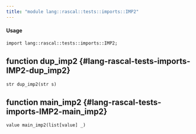 ```yaml
---
title: "module lang::rascal::tests::imports::IMP2"
---
```


#### Usage

`import lang::rascal::tests::imports::IMP2;`


## function dup_imp2 {#lang-rascal-tests-imports-IMP2-dup_imp2}

```rascal
str dup_imp2(str s)

```

## function main_imp2 {#lang-rascal-tests-imports-IMP2-main_imp2}

```rascal
value main_imp2(list[value] _)

```

